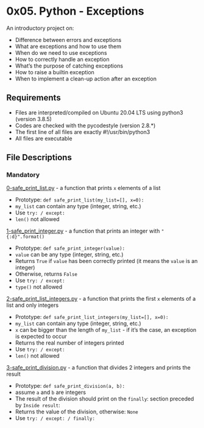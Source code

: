 # 0x05. Python - Exceptions
An introductory project on:

- Difference between errors and exceptions
- What are exceptions and how to use them
- When do we need to use exceptions
- How to correctly handle an exception
- What’s the purpose of catching exceptions
- How to raise a builtin exception
- When to implement a clean-up action after an exception

## Requirements
- Files are interpreted/compiled on Ubuntu 20.04 LTS using python3 (version 3.8.5)
- Codes are checked with the pycodestyle (version 2.8.*)
- The first line of all files are exactly #!/usr/bin/python3
- All files are executable

## File Descriptions
### Mandatory
[0-safe_print_list.py](https://github.com/Gbeminiyi-S/alx-higher_level_programming/blob/main/0x05-python-exceptions/0-safe_print_list.py) - a function that prints `x` elements of a list
- Prototype: `def safe_print_list(my_list=[], x=0):`
- `my_list` can contain any type (integer, string, etc.)
- Use `try: / except:`
- `len()` not allowed

[1-safe_print_integer.py](https://github.com/Gbeminiyi-S/alx-higher_level_programming/blob/main/0x05-python-exceptions/1-safe_print_integer.py) - a function that prints an integer with `"{:d}".format()`
- Prototype: `def safe_print_integer(value):`
- `value` can be any type (integer, string, etc.)
- Returns `True` if `value` has been correctly printed (it means the `value` is an integer)
- Otherwise, returns `False`
- Use `try: / except:`
- `type()` not allowed

[2-safe_print_list_integers.py](https://github.com/Gbeminiyi-S/alx-higher_level_programming/blob/main/0x05-python-exceptions/2-safe_print_list_integers.py) - a function that prints the first `x` elements of a list and only integers
- Prototype: `def safe_print_list_integers(my_list=[], x=0):`
- `my_list` can contain any type (integer, string, etc.)
- `x` can be bigger than the length of `my_list` - if it’s the case, an exception is expected to occur
- Returns the real number of integers printed
- Use `try: / except:`
- `len()` not allowed

[3-safe_print_division.py](https://github.com/Gbeminiyi-S/alx-higher_level_programming/blob/main/0x05-python-exceptions/3-safe_print_division.py) - a function that divides 2 integers and prints the result
- Prototype: `def safe_print_division(a, b):`
- assume `a` and `b` are integers
- The result of the division should print on the `finally`: section preceded by `Inside result`:
- Returns the value of the division, otherwise: `None`
- Use `try: / except: / finally:`

